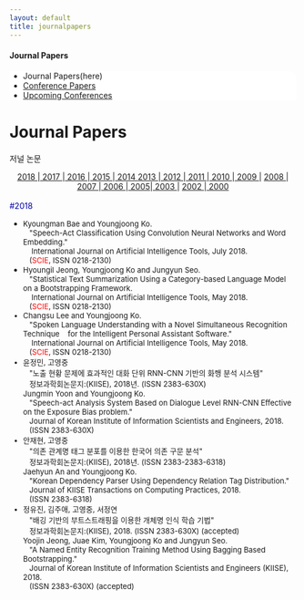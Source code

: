 ```yaml
---
layout: default
title: journalpapers
---
```

 <h4>Journal Papers</h4>
 <div class="linklink" style = "background-color:#ffffff;border-radius:0 15px">
          <ul class="posts-list">
            <li>Journal Papers(here)
            </li>
            <li class="post-link">
                <a class="post-title" href="https://youngjoongko.github.io/Publications/conferencepapers/">Conference Papers</a>
            </li>
            <li class="post-link">
                <a class="post-title" href="https://youngjoongko.github.io/Publications/upcomingconferences/">Upcoming Conferences</a>
            </li>
          </ul>
  </div>



<div class="post">
	<h1 class="pageTitle">Journal Papers</h1>	
	<p class="meta">저널 논문</p>
	<div class="linklink" style = "text-align:center;">
		<a href="#1"> 2018 </a>|<a href="#2"> 2017 </a>|<a href="#3"> 2016 </a>|<a href="#4"> 2015 </a>|<a href="#5"> 2014 </a>
		<a href="#6"> 2013 </a>|<a href="#7"> 2012 </a>|<a href="#8"> 2011 </a>|<a href="#9"> 2010 </a>|<a href="#10"> 2009 </a>|
		<a href="#11"> 2008 </a>|<a href="#12"> 2007 </a>|<a href="#13"> 2006 </a>|<a href="#14"> 2005</a>|<a href="#15"> 2003 </a>|
		<a href="#16"> 2002 </a>|<a href="#17"> 2000 </a>
	</div>
	<br>
	<a name="1"><font style = "color:#0000A5;">#2018</font></a>
	<ul>
		                <li><FONT size=2>Kyoungman Bae and Youngjoong Ko. 
						<br>&nbsp;&nbsp;&nbsp;&quot;Speech-Act Classification Using Convolution Neural Networks and Word Embedding.&quot;
						<br>&nbsp;&nbsp;&nbsp; International Journal on Artificial Intelligence Tools, July 2018.
						<br>&nbsp;&nbsp;&nbsp;(</FONT><font size="2" color="red">SCIE</font><FONT size=2>, ISSN 0218-2130)</Font>
		</li>
		<li><FONT size=2>Hyoungil Jeong, Youngjoong Ko and Jungyun Seo. 
						<br>&nbsp;&nbsp;&nbsp;&quot;Statistical Text Summarization Using a Category-based Language Model on a Bootstrapping Framework.
						<br>&nbsp;&nbsp;&nbsp; International Journal on Artificial Intelligence Tools, May 2018.
						<br>&nbsp;&nbsp;&nbsp;(</FONT><font size="2" color="red">SCIE</font><FONT size=2>, ISSN 0218-2130)<FONT> 
		</li>
		<li><FONT size=2>Changsu Lee and Youngjoong Ko.
						<br>&nbsp;&nbsp;&nbsp;&quot;Spoken Language Understanding with a Novel Simultaneous Recognition Technique  &nbsp;&nbsp;&nbsp;for the Intelligent Personal Assistant Software.&quot;
						<br>&nbsp;&nbsp;&nbsp; International Journal on Artificial Intelligence Tools, May 2018.
						<br>&nbsp;&nbsp;&nbsp;(</FONT><font size="2" color="red">SCIE</font><FONT size=2>, ISSN 0218-2130) <FONT>
		</li>
		<li>  <FONT size=2>윤정민, 고영중
						<br>&nbsp;&nbsp;&nbsp;&quot;노출 현황 문제에 효과적인 대화 단위 RNN-CNN 기반의 화행 분석 시스템"
						<br>&nbsp;&nbsp;&nbsp;정보과학회논문지:(KIISE),  2018년. (ISSN 2383-630X)</span></li>  				
		               <FONT size=2>Jungmin Yoon and Youngjoong Ko.
						<br>&nbsp;&nbsp;&nbsp;&quot;Speech-act Analysis System Based on Dialogue Level RNN-CNN Effective on the Exposure Bias problem.&quot;
						<br>&nbsp;&nbsp;&nbsp;Journal of Korean Institute of Information Scientists and Engineers, 2018. 
						<br>&nbsp;&nbsp;&nbsp;(ISSN 2383-630X)
		</li>
		<li>  <FONT size=2>안재현, 고영중
						<br>&nbsp;&nbsp;&nbsp;&quot;의존 관계명 태그 분포를 이용한 한국어 의존 구문 분석"
						<br>&nbsp;&nbsp;&nbsp;정보과학회논문지:(KIISE),  2018년. (ISSN 2383-2383-6318)</span></li>  				
		               <FONT size=2>Jaehyun An and Youngjoong Ko.
						<br>&nbsp;&nbsp;&nbsp;&quot;Korean Dependency Parser Using Dependency Relation Tag Distribution.&quot;
						<br>&nbsp;&nbsp;&nbsp;Journal of KIISE Transactions on Computing Practices,  2018.
						<br>&nbsp;&nbsp;&nbsp;(ISSN 2383-6318)<FONT>
		</li>
		<li>  <FONT size=2>정유진, 김주애, 고영중, 서정연
						<br>&nbsp;&nbsp;&nbsp;&quot;배깅 기반의 부트스트래핑을 이용한 개체명 인식 학습 기법"
						<br>&nbsp;&nbsp;&nbsp;정보과학회논문지:(KIISE), 2018.  (ISSN 2383-630X) (accepted)<FONT></li>  				
		               <FONT size=2>Yoojin Jeong, Juae Kim, Youngjoong Ko and Jungyun Seo. 
						<br>&nbsp;&nbsp;&nbsp;&quot;A Named Entity Recognition Training Method Using Bagging Based Bootstrapping.&quot;
						<br>&nbsp;&nbsp;&nbsp;Journal of Korean Institute of Information Scientists and Engineers (KIISE), 2018. 
						<br>&nbsp;&nbsp;&nbsp;(ISSN 2383-630X) (accepted)<FONT>
			</li>             
	</ul>


 
</div>
